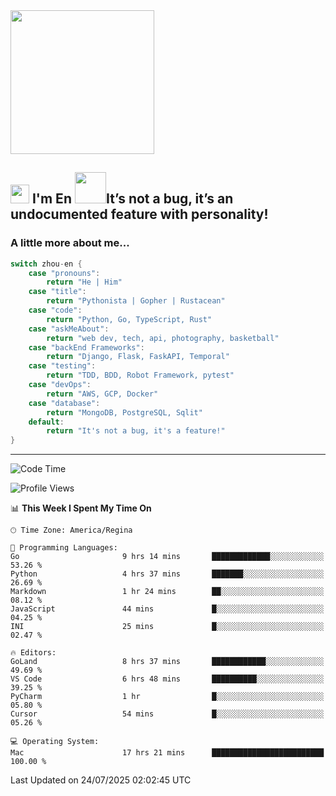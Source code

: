 <img align='center' src="https://media.giphy.com/media/GP1TJJSV4Ys1r64q2A/giphy.gif" width="230">

<h2><img src="https://emojis.slackmojis.com/emojis/images/1531849430/4246/blob-sunglasses.gif?1531849430" width="30"/> I'm En <img src="https://media.giphy.com/media/12oufCB0MyZ1Go/giphy.gif" width="50">It’s not a bug, it’s an undocumented feature with personality!</h2>


<!-- <img align='right' src="https://media.giphy.com/media/M9gbBd9nbDrOTu1Mqx/giphy.gif" width="230"> -->


### A little more about me... 
<!--
```javascript
const zhou-en = {
    pronouns: "He" | "Him",
    title: "Pythonista" | "Gopher" | "Rustacean",
    code: ["Python", "Go", "Rust", "TypeScript"],
    askMeAbout: ["web dev", "tech", "app dev", "photography"],
    technologies: {
        backEnd: {
            python: ["Django", "Flask", "FaskAPI"],
            go: []
        },
        scraping: ["selenium", "scrapy", "spider"],
        testing: ["Robot Framework"],
        devOps: ["AWS", "Docker", "GCP", "Nginx"],
        databases: ["mongo", "postgresql", "sqlite"],
        misc: ["Firebase", "Heroku"]
    },
    architecture: ["Event Driven Architecture", "Microservices"],
    currentFocus: ["Temporal", "Rust"],
    funFact: "It's not a bug, it's a feature!"
};
```
  -->

```go
switch zhou-en {
    case "pronouns":
        return "He | Him"
    case "title":
        return "Pythonista | Gopher | Rustacean"
    case "code":
        return "Python, Go, TypeScript, Rust"
    case "askMeAbout":
        return "web dev, tech, api, photography, basketball"
    case "backEnd Frameworks":
        return "Django, Flask, FaskAPI, Temporal"
    case "testing":
        return "TDD, BDD, Robot Framework, pytest"
    case "devOps":
        return "AWS, GCP, Docker"
    case "database":
        return "MongoDB, PostgreSQL, Sqlit"
    default:
        return "It's not a bug, it's a feature!"
}
```




---
<!--START_SECTION:waka-->
![Code Time](http://img.shields.io/badge/Code%20Time-2%2C419%20hrs%2048%20mins-blue)

![Profile Views](http://img.shields.io/badge/Profile%20Views-0-blue)

📊 **This Week I Spent My Time On** 

```text
🕑︎ Time Zone: America/Regina

💬 Programming Languages: 
Go                       9 hrs 14 mins       █████████████░░░░░░░░░░░░   53.26 % 
Python                   4 hrs 37 mins       ███████░░░░░░░░░░░░░░░░░░   26.69 % 
Markdown                 1 hr 24 mins        ██░░░░░░░░░░░░░░░░░░░░░░░   08.12 % 
JavaScript               44 mins             █░░░░░░░░░░░░░░░░░░░░░░░░   04.25 % 
INI                      25 mins             █░░░░░░░░░░░░░░░░░░░░░░░░   02.47 % 

🔥 Editors: 
GoLand                   8 hrs 37 mins       ████████████░░░░░░░░░░░░░   49.69 % 
VS Code                  6 hrs 48 mins       ██████████░░░░░░░░░░░░░░░   39.25 % 
PyCharm                  1 hr                █░░░░░░░░░░░░░░░░░░░░░░░░   05.80 % 
Cursor                   54 mins             █░░░░░░░░░░░░░░░░░░░░░░░░   05.26 % 

💻 Operating System: 
Mac                      17 hrs 21 mins      █████████████████████████   100.00 % 
```


 Last Updated on 24/07/2025 02:02:45 UTC
<!--END_SECTION:waka-->
